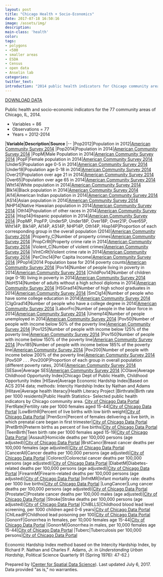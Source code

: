 ```yaml
---
layout: post
title: "Chicago Health + Socio-Economics"
date: 2017-07-18 16:50:16
image: /assets/img/
description:
main-class: 'health'
color:
tags:
- polygons
- <500
- smaller areas
- ESDA
- Census
- open data
- Anselin lab
categories:
twitter_text:
introduction: "2014 public health indicators for Chicago community areas."
---
```

<script>
  var map = L.map('map');
  L.tileLayer('https://api.tiles.mapbox.com/v4/{id}/{z}/{x}/{y}.png?access_token=pk.eyJ1IjoibWFwYm94IiwiYSI6ImNpejY4NXVycTA2emYycXBndHRqcmZ3N3gifQ.rJcFIG214AriISLbB6B5aw', { <!--this is the URL for the ComArea_ACS14_f Geojson-->
		maxZoom: 18,
		attribution: 'Map data &copy; <a href="http://openstreetmap.org">OpenStreetMap</a> contributors, ' +
			'<a href="http://creativecommons.org/licenses/by-sa/2.0/">CC-BY-SA</a>, ' +
			'Imagery © <a href="http://mapbox.com">Mapbox</a>',
		id: 'mapbox.light'
	}).addTo(map);

  map.scrollWheelZoom.disable();
  map.touchZoom.disable();
  var enableMapInteraction = function () {
      map.scrollWheelZoom.enable();
      map.touchZoom.enable();
  }
  $('#map').on('click touch', enableMapInteraction);
$('#map').on('mouseout', function(){ map.scrollWheelZoom.disable();});

  var smallIcon = L.icon({
         iconUrl: 'http://www.hckrecruitment.nic.in/images/blue.png',
         iconSize: [16, 16], // size of the icon
         });

   function onEachFeature(feature, layer) {
     //console.log(feature);
     var txt = "";
     for (var fname in feature.properties) {
       txt += fname;
       txt += " : ";
       txt += feature.properties[fname];
       txt += "<br/>";
     }
     layer.bindPopup(txt);
   }


  // load GeoJSON from an external file
  // load GeoJSON from an external file
  $.getJSON("../data/ComArea_ACS14_f.geojson",function(data){
    // add GeoJSON layer to the map once the file is loaded
    var json = L.geoJson(data, {
      pointToLayer: function(feature, latlng) {
        
        return L.marker(latlng, {
          icon: smallIcon
        });
      },
      onEachFeature: onEachFeature
    });
    json.addTo(map);
    map.fitBounds(json.getBounds());
  });

</script>

[DOWNLOAD DATA](https://s3.amazonaws.com/geoda/data/comarea.zip)

Public health and socio-economic indicators for the 77 community areas of Chicago, IL, 2014.

* Variables = 86
* Observations = 77
* Years = 2012-2014


|**Variable**|**Description**|**Source**
|--
|Pop2012|Population in 2012|[American Community Survey 2014](http://www.cmap.illinois.gov/data/metropulse/community-snapshots)
|Pop2014|Population in 2014|[American Community Survey 2014](http://www.cmap.illinois.gov/data/metropulse/community-snapshots)
|PopM|Male Population in 2014|[American Community Survey 2014](http://www.cmap.illinois.gov/data/metropulse/community-snapshots)
|PopF|Female population in 2014|[American Community Survey 2014](http://www.cmap.illinois.gov/data/metropulse/community-snapshots)
|Under5|Population age 0-5 in 2014|[American Community Survey 2014](http://www.cmap.illinois.gov/data/metropulse/community-snapshots)
|Under18|Population age 0-18 in 2014|[American Community Survey 2014](http://www.cmap.illinois.gov/data/metropulse/community-snapshots)
|Over21|Population over age 21 in 2014|[American Community Survey 2014](http://www.cmap.illinois.gov/data/metropulse/community-snapshots)
|Over65|Population over age 65 in 2014|[American Community Survey 2014](http://www.cmap.illinois.gov/data/metropulse/community-snapshots)
|Wht14|White population in 2014|[American Community Survey 2014](http://www.cmap.illinois.gov/data/metropulse/community-snapshots)
|Blk14|Black population in 2014|[American Community Survey 2014](http://www.cmap.illinois.gov/data/metropulse/community-snapshots)
|AI14|American Indian population in 2014|[American Community Survey 2014](http://www.cmap.illinois.gov/data/metropulse/community-snapshots)
|AS14|Asian population in 2014|[American Community Survey 2014](http://www.cmap.illinois.gov/data/metropulse/community-snapshots)
|NHP14|Native Hawaiian population in 2014|[American Community Survey 2014](http://www.cmap.illinois.gov/data/metropulse/community-snapshots)
|Oth14|Population of other races in 2014|[American Community Survey 2014](http://www.cmap.illinois.gov/data/metropulse/community-snapshots)
|Hisp14|Hispanic population in 2014|[American Community Survey 2014](http://www.cmap.illinois.gov/data/metropulse/community-snapshots)
|PopMP, PopFP, Under5P, Under18P, Over18P, Over21P, Over65P, Wht14P, Blk14P, AI14P, AS14P, NHP14P, Oth14P, Hisp14P|Proportion of each corresponding group in the overall population (2014)|[American Community Survey 2014](http://www.cmap.illinois.gov/data/metropulse/community-snapshots)
|Property\_C|Number of property crimes|[American Community Survey 2014](http://www.cmap.illinois.gov/data/metropulse/community-snapshots)
|PropCrRt|Property crime rate in 2014|[American Community Survey 2014](http://www.cmap.illinois.gov/data/metropulse/community-snapshots)
|Violent\_C|Number of violent crimes|[American Community Survey 2014](http://www.cmap.illinois.gov/data/metropulse/community-snapshots)
|VlntCrRt|Violent crime rate in 2014|[American Community Survey 2014](http://www.cmap.illinois.gov/data/metropulse/community-snapshots)
|PerCInc14|Per Capita Income|[American Community Survey 2014](http://www.cmap.illinois.gov/data/metropulse/community-snapshots)
|PPop14|2014 Population base for 2014 poverty counts|[American Community Survey 2014](http://www.cmap.illinois.gov/data/metropulse/community-snapshots)
|Pov14|Number of people living in poverty in 2014|[American Community Survey 2014](http://www.cmap.illinois.gov/data/metropulse/community-snapshots)
|ChildPov14|Number of children (age 0-18) living in poverty in 2014|[American Community Survey 2014](http://www.cmap.illinois.gov/data/metropulse/community-snapshots)
|NoHS14|Number of adults without a high school diploma in 2014|[American Community Survey 2014](http://www.cmap.illinois.gov/data/metropulse/community-snapshots)
|HSGrad14|Number of high school graduates in 2014|[American Community Survey 2014](http://www.cmap.illinois.gov/data/metropulse/community-snapshots)
|SmClg14|Number of people who have some college education in 2014|[American Community Survey 2014](http://www.cmap.illinois.gov/data/metropulse/community-snapshots)
|ClgGrad14|Number of people who have a college degree in 2014|[American Community Survey 2014](http://www.cmap.illinois.gov/data/metropulse/community-snapshots)
|LaborFrc|Number of people in the labor force in 2014|[American Community Survey 2014](http://www.cmap.illinois.gov/data/metropulse/community-snapshots)
|Unemp14|Number of people unemployed in 2014|[American Community Survey 2014](http://www.cmap.illinois.gov/data/metropulse/community-snapshots)
|Pov50|Number of people with income below 50% of the poverty line|[American Community Survey 2014](http://www.cmap.illinois.gov/data/metropulse/community-snapshots)
|Pov125|Number of people with income below 125% of the poverty line|[American Community Survey 2014](http://www.cmap.illinois.gov/data/metropulse/community-snapshots)
|Pov150|Number of people with income below 150% of the poverty line|[American Community Survey 2014](http://www.cmap.illinois.gov/data/metropulse/community-snapshots)
|Pov185|Number of people with income below 185% of the poverty line|[American Community Survey 2014](http://www.cmap.illinois.gov/data/metropulse/community-snapshots)
|Pov200|Number of people with income below 200% of the poverty line|[American Community Survey 2014](http://www.cmap.illinois.gov/data/metropulse/community-snapshots)
|Pov50P . . . Pov200P|Proportion of each group in overall population (different poverty rates, 2014)|[American Community Survey 2014](http://www.cmap.illinois.gov/data/metropulse/community-snapshots)
|SESave|Average SES|[American Community Survey 2014](http://www.cmap.illinois.gov/data/metropulse/community-snapshots)
|COIave|Average Childhood Opportunity Index|Chicago Dept of Public Health, Childhood Opportunity Index
|HISave|Average Economic Hardship Index|Based on ACS 2014 data; methods: Intercity Hardship Index by Nathan and Adams
|Hlitave|Average health literacy|Health Literacy Project
|Birthrate|Birth rate per 1000 residents|Public Health Statistics- Selected public health indicators by Chicago community area. [City of Chicago Data Portal](https://data.cityofchicago.org/Health-Human-Services/Public-Health-Statistics-Selected-public-health-in/iqnk-2tcu)
|FertRate|Fertility rate per 1000 females aged 15-44|[City of Chicago Data Portal](https://data.cityofchicago.org/Health-Human-Services/Public-Health-Statistics-Selected-public-health-in/iqnk-2tcu)
|LowBirthR|Percent of live births with low birth weight|[City of Chicago Data Portal](https://data.cityofchicago.org/Health-Human-Services/Public-Health-Statistics-Selected-public-health-in/iqnk-2tcu)
|PrenScrn|Percent of females delivering a live birth, in which prenatal care began in first trimester|[City of Chicago Data Portal](https://data.cityofchicago.org/Health-Human-Services/Public-Health-Statistics-Selected-public-health-in/iqnk-2tcu)
|PretBrth|Preterm births as percent of live births|[City of Chicago Data Portal](https://data.cityofchicago.org/Health-Human-Services/Public-Health-Statistics-Selected-public-health-in/iqnk-2tcu)
|TeenBirth|Teen birth rate per 1000 females aged 15-19|[City of Chicago Data Portal](https://data.cityofchicago.org/Health-Human-Services/Public-Health-Statistics-Selected-public-health-in/iqnk-2tcu)
|Assault|Homicide deaths per 100,000 persons (age adjusted)|[City of Chicago Data Portal](https://data.cityofchicago.org/Health-Human-Services/Public-Health-Statistics-Selected-public-health-in/iqnk-2tcu)
|BrstCancr|Breast cancer deaths per 100,000 females (age adjusted)|[City of Chicago Data Portal](https://data.cityofchicago.org/Health-Human-Services/Public-Health-Statistics-Selected-public-health-in/iqnk-2tcu)
|CancerAll|Cancer deaths per 100,000 persons (age adjusted)|[City of Chicago Data Portal](https://data.cityofchicago.org/Health-Human-Services/Public-Health-Statistics-Selected-public-health-in/iqnk-2tcu)
|Colorect|Colorectal cancer deaths per 100,000 persons (age adjusted)|[City of Chicago Data Portal](https://data.cityofchicago.org/Health-Human-Services/Public-Health-Statistics-Selected-public-health-in/iqnk-2tcu)
|DiabetM|Diabetes-related deaths per 100,000 persons (age adjusted)|[City of Chicago Data Portal](https://data.cityofchicago.org/Health-Human-Services/Public-Health-Statistics-Selected-public-health-in/iqnk-2tcu)
|FirearmM|Firearm-related deaths per 100,000 persons (age adjusted)|[City of Chicago Data Portal](https://data.cityofchicago.org/Health-Human-Services/Public-Health-Statistics-Selected-public-health-in/iqnk-2tcu)
|InfntMR|Infant mortality rate: deaths per 1000 live births|[City of Chicago Data Portal](https://data.cityofchicago.org/Health-Human-Services/Public-Health-Statistics-Selected-public-health-in/iqnk-2tcu)
|LungCancer|Lung cancer deaths per 100,000 persons (age adjusted)|[City of Chicago Data Portal](https://data.cityofchicago.org/Health-Human-Services/Public-Health-Statistics-Selected-public-health-in/iqnk-2tcu)
|ProstateC|Prostate cancer deaths per 100,000 males (age adjusted)|[City of Chicago Data Portal](https://data.cityofchicago.org/Health-Human-Services/Public-Health-Statistics-Selected-public-health-in/iqnk-2tcu)
|Stroke|Stroke deaths per 100,000 persons (age adjusted)|[City of Chicago Data Portal](https://data.cityofchicago.org/Health-Human-Services/Public-Health-Statistics-Selected-public-health-in/iqnk-2tcu)
|ChlBLLS|Childhood blood lead level screening, per 1000 children aged 0-6 years|[City of Chicago Data Portal](https://data.cityofchicago.org/Health-Human-Services/Public-Health-Statistics-Selected-public-health-in/iqnk-2tcu)
|ChlLeadP|Childhood lead poisoning per 100|[City of Chicago Data Portal](https://data.cityofchicago.org/Health-Human-Services/Public-Health-Statistics-Selected-public-health-in/iqnk-2tcu)
|GonorrF|Gonorrhea in females, per 10,000 females age 15-44|[City of Chicago Data Portal](https://data.cityofchicago.org/Health-Human-Services/Public-Health-Statistics-Selected-public-health-in/iqnk-2tcu)
|GonorrM|Gonorrhea in males, per 10,000 females age 15-44|[City of Chicago Data Portal](https://data.cityofchicago.org/Health-Human-Services/Public-Health-Statistics-Selected-public-health-in/iqnk-2tcu)
|Tuberc|Tuberculosis per 100,000 persons|[City of Chicago Data Portal](https://data.cityofchicago.org/Health-Human-Services/Public-Health-Statistics-Selected-public-health-in/iqnk-2tcu)

Economic Hardship Index method based on the Intercity Hardship Index, by Richard P. Nathan and Charles F. Adams, Jr. in *Understanding Urban Hardship*, Political Science Quarterly 91 (Spring 1976): 47-62.)

Prepared by ([Center for Spatial Data Science](https://spatial.uchicago.edu/)). Last updated July 6, 2017. Data provided "as is," no warranties.

